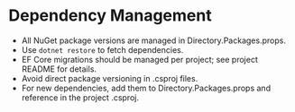 # Dependency Management

- All NuGet package versions are managed in Directory.Packages.props.
- Use `dotnet restore` to fetch dependencies.
- EF Core migrations should be managed per project; see project README for details.
- Avoid direct package versioning in .csproj files.
- For new dependencies, add them to Directory.Packages.props and reference in the project .csproj.
